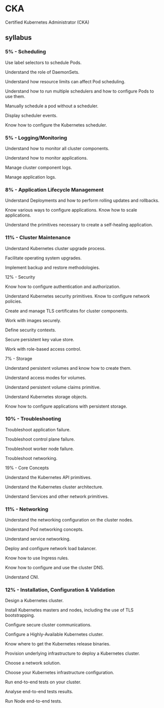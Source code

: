 # CKA

Certified Kubernetes Administrator (CKA) 

## syllabus

### 5% - Scheduling

Use label selectors to schedule Pods.

Understand the role of DaemonSets.

Understand how resource limits can affect
Pod scheduling.

Understand how to run multiple schedulers
and how to configure Pods to use them.

Manually schedule a pod without
a scheduler.

Display scheduler events.

Know how to configure the
Kubernetes scheduler.

### 5% - Logging/Monitoring

Understand how to monitor all
cluster components.

Understand how to monitor applications.

Manage cluster component logs.

Manage application logs.

### 8% - Application Lifecycle Management

Understand Deployments and how to
perform rolling updates and rollbacks.

Know various ways to configure applications.
Know how to scale applications.

Understand the primitives necessary to
create a self-healing application.

### 11% - Cluster Maintenance

Understand Kubernetes cluster
upgrade process.

Facilitate operating system upgrades.

Implement backup and restore methodologies.

12% - Security

Know how to configure authentication
and authorization.

Understand Kubernetes security primitives.
Know to configure network policies.

Create and manage TLS certificates for
cluster components.

Work with images securely.

Define security contexts.

Secure persistent key value store.

Work with role-based access control.

7% - Storage

Understand persistent volumes and know how
to create them.

Understand access modes for volumes.

Understand persistent volume claims primitive.

Understand Kubernetes storage objects.

Know how to configure applications with persistent storage.

### 10% - Troubleshooting

Troubleshoot application failure.

Troubleshoot control plane failure.

Troubleshoot worker node failure.

Troubleshoot networking.

19% - Core Concepts

Understand the Kubernetes API primitives.

Understand the Kubernetes cluster architecture.

Understand Services and other network primitives.

### 11% - Networking

Understand the networking configuration on the cluster nodes.

Understand Pod networking concepts.

Understand service networking.

Deploy and configure network load balancer.

Know how to use Ingress rules.

Know how to configure and use the cluster DNS.

Understand CNI.

### 12% - Installation, Configuration & Validation

Design a Kubernetes cluster.

Install Kubernetes masters and nodes, including the use of TLS bootstrapping.

Configure secure cluster communications.

Configure a Highly-Available Kubernetes cluster.

Know where to get the Kubernetes release binaries.

Provision underlying infrastructure to deploy a Kubernetes cluster.

Choose a network solution.

Choose your Kubernetes infrastructure configuration.

Run end-to-end tests on your cluster.

Analyse end-to-end tests results.

Run Node end-to-end tests.
